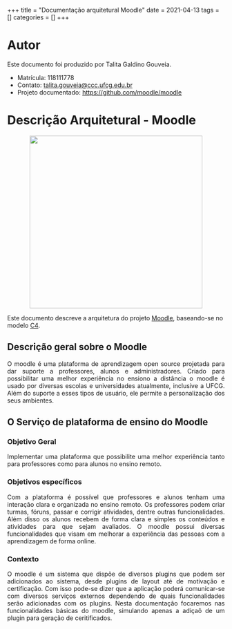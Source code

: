 +++
title = "Documentação arquitetural Moodle"
date = 2021-04-13
tags = []
categories = []
+++

# Autor

Este documento foi produzido por Talita Galdino Gouveia.

- Matrícula: 118111778
- Contato: talita.gouveia@ccc.ufcg.edu.br
- Projeto documentado: https://github.com/moodle/moodle

# Descrição Arquitetural - Moodle

<div align="center">
	<img src="logo.png" style="width: 25rem;">
</div>

Este documento descreve a arquitetura do projeto [Moodle](https://github.com/moodle/moodle), baseando-se no modelo [C4](https://c4model.com/).

## Descrição geral sobre o Moodle
<div align="justify">
	O moodle é uma plataforma de aprendizagem open source projetada para dar suporte a professores, alunos e administradores. Criado para possibilitar uma melhor experiência no ensiono a distância o moodle é usado por diversas escolas e universidades atualmente, inclusive a UFCG. Além do suporte a esses tipos de usuário, ele permite a personalização dos seus ambientes.
</div>

## O Serviço de plataforma de ensino do Moodle

### Objetivo Geral
<div align="justify">
	Implementar uma plataforma que possibilite uma melhor experiência tanto para professores como para alunos no ensino remoto.
</div>

### Objetivos específicos

<div align="justify">
	Com a plataforma é possível que professores e alunos tenham uma interação clara e organizada no ensino remoto. Os professores podem criar turmas, fóruns, passar e corrigir atividades, dentre outras funcionalidades. Além disso os alunos recebem de forma clara e simples os conteúdos e atividades para que sejam avaliados. O moodle possui diversas funcionalidades que visam em melhorar a experiência das pessoas com a aprendizagem de forma online.
</div>

### Contexto
<div align="justify">
	O moodle é um sistema que dispõe de diversos plugins que podem ser adicionados ao sistema, desde plugins de layout até de motivação e certificação. Com isso pode-se dizer que a aplicação poderá comunicar-se com diversos serviços externos dependendo de quais funcionalidades serão adicionadas com os plugins. Nesta documentação focaremos nas funcionalidades básicas do moodle, simulando apenas a adiçaõ de um plugin para geração de ceritificados.
<div align="justify">